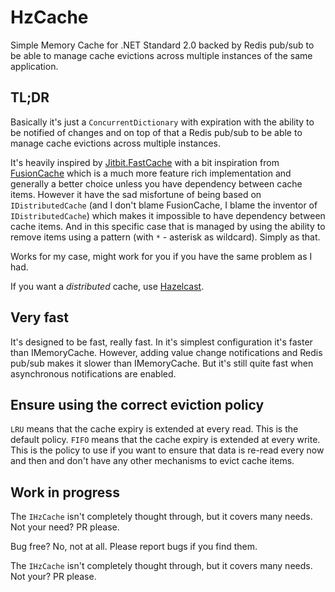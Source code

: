 # HzCache

Simple Memory Cache for .NET Standard 2.0 backed by Redis pub/sub to be able to manage cache evictions
across multiple instances of the same application.

## TL;DR

Basically it's just a `ConcurrentDictionary` with expiration with the ability to be notified of
changes and on top of that a Redis pub/sub to be able to manage cache evictions across multiple instances.

It's heavily inspired by [Jitbit.FastCache](https://github.com/jitbit/FastCache) with a bit inspiration
from [FusionCache](https://github.com/ZiggyCreatures/FusionCache) which is a much more feature rich implementation
and generally a better choice unless you have dependency between cache items. However it have the sad misfortune of
being based on `IDistributedCache` (and I don't blame FusionCache, I blame the inventor of `IDistributedCache`)
which makes it impossible to have dependency between cache items. And in this specific case that is managed
by using the ability to remove items using a pattern (with `*` - asterisk as wildcard). Simply as that.

Works for my case, might work for you if you have the same problem as I had.

If you want a *distributed* cache, use [Hazelcast](https://hazelcast.com/).

## Very fast

It's designed to be fast, really fast. In it's simplest configuration it's faster than IMemoryCache. However,
adding value change notifications and Redis pub/sub makes it slower than IMemoryCache. But it's still quite fast
when asynchronous notifications are enabled.

## Ensure using the correct eviction policy

`LRU` means that the cache expiry is extended at every read. This is the default policy.
`FIFO` means that the cache expiry is extended at every write. This is the policy to use if you want to ensure that
data is re-read every now and then and don't have any other mechanisms to evict cache items.

## Work in progress

The `IHzCache` isn't completely thought through, but it covers many needs. Not your need? PR please.

Bug free? No, not at all. Please report bugs if you find them.

The `IHzCache` isn't completely thought through, but it covers many needs. Not your? PR please.